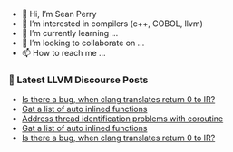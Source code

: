- 👋 Hi, I’m Sean Perry
- 👀 I’m interested in compilers (c++, COBOL, llvm)
- 🌱 I’m currently learning ...
- 💞️ I’m looking to collaborate on ...
- 📫 How to reach me ...

<!---
s66perry/s66perry is a ✨ special ✨ repository because its `README.md` (this file) appears on your GitHub profile.
You can click the Preview link to take a look at your changes.
--->
### 📕 Latest LLVM Discourse Posts

<!-- DISCOURSE-LLVM:START -->
- [Is there a bug, when clang translates return 0 to IR?](https://discourse.llvm.org/t/is-there-a-bug-when-clang-translates-return-0-to-ir/79710#post_2)
- [Gat a list of auto inlined functions](https://discourse.llvm.org/t/gat-a-list-of-auto-inlined-functions/79711#post_2)
- [Address thread identification problems with coroutine](https://discourse.llvm.org/t/address-thread-identification-problems-with-coroutine/62015?page=3#post_57)
- [Gat a list of auto inlined functions](https://discourse.llvm.org/t/gat-a-list-of-auto-inlined-functions/79711#post_1)
- [Is there a bug, when clang translates return 0 to IR?](https://discourse.llvm.org/t/is-there-a-bug-when-clang-translates-return-0-to-ir/79710#post_1)
<!-- DISCOURSE-LLVM:END -->

